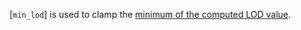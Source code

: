 [`min_lod`] is used to clamp the [minimum of the computed LOD value](https://www.khronos.org/registry/vulkan/specs/1.3-extensions/html/vkspec.html#textures-level-of-detail-operation).